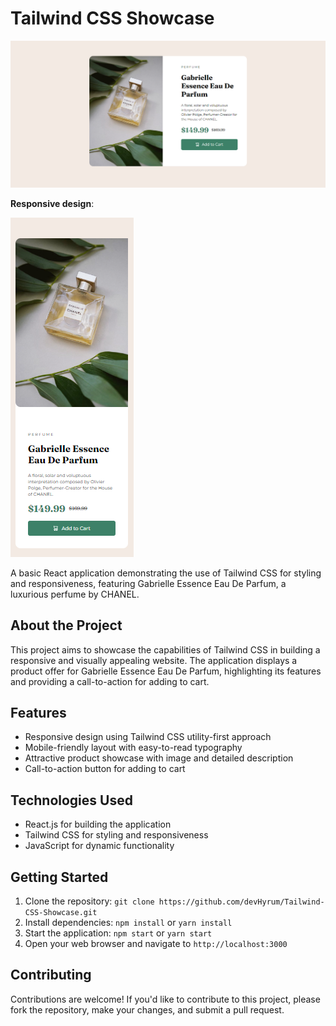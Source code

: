 # Tailwind CSS Showcase
![alt text](./public/demo.png)

**Responsive design**:

![alt text](./public/demoResponsive.png)

A basic React application demonstrating the use of Tailwind CSS for styling and responsiveness, featuring Gabrielle Essence Eau De Parfum, a luxurious perfume by CHANEL.

## About the Project

This project aims to showcase the capabilities of Tailwind CSS in building a responsive and visually appealing website. The application displays a product offer for Gabrielle Essence Eau De Parfum, highlighting its features and providing a call-to-action for adding to cart.

## Features

* Responsive design using Tailwind CSS utility-first approach
* Mobile-friendly layout with easy-to-read typography
* Attractive product showcase with image and detailed description
* Call-to-action button for adding to cart

## Technologies Used

* React.js for building the application
* Tailwind CSS for styling and responsiveness
* JavaScript for dynamic functionality

## Getting Started

1. Clone the repository: `git clone https://github.com/devHyrum/Tailwind-CSS-Showcase.git`
2. Install dependencies: `npm install` or `yarn install`
3. Start the application: `npm start` or `yarn start`
4. Open your web browser and navigate to `http://localhost:3000`

## Contributing

Contributions are welcome! If you'd like to contribute to this project, please fork the repository, make your changes, and submit a pull request.